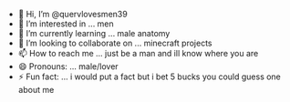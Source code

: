 - 👋 Hi, I’m @quervlovesmen39
- 👀 I’m interested in ... men
- 🌱 I’m currently learning ... male anatomy
- 💞️ I’m looking to collaborate on ... minecraft projects
- 📫 How to reach me ... just be a man and ill know where you are 
- 😄 Pronouns: ... male/lover
- ⚡ Fun fact: ... i would put a fact but i bet 5 bucks you could guess one about me 

<!---
quervlovesmen39/quervlovesmen39 is a ✨ special ✨ repository because its `README.md` (this file) appears on your GitHub profile.
You can click the Preview link to take a look at your changes.
--->
